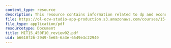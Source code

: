 ```yaml
---
content_type: resource
description: This resource contains information related to dp and econometrics.
file: https://ol-ocw-studio-app-production.s3.amazonaws.com/courses/15-450-analytics-of-finance-fall-2010/b6610f2629495e656a3e6549e3c22940_MIT15_450F10_review02.pdf
file_type: application/pdf
resourcetype: Document
title: MIT15_450F10_review02.pdf
uid: b6610f26-2949-5e65-6a3e-6549e3c22940
---
```

